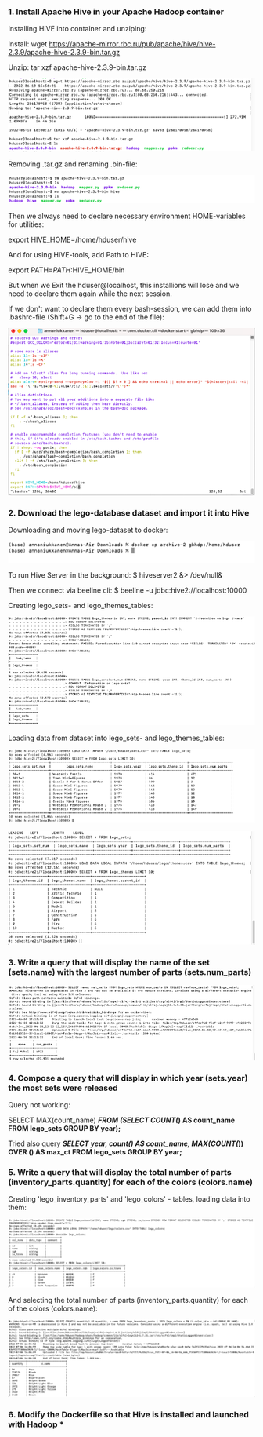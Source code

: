 ### 1. Install Apache Hive in your Apache Hadoop container

Installing HIVE into container and unziping:

Install: wget https://apache-mirror.rbc.ru/pub/apache/hive/hive-2.3.9/apache-hive-2.3.9-bin.tar.gz

Unzip: tar xzf apache-hive-2.3.9-bin.tar.gz 

![Installing HIVE](https://github.com/Annassie/BigData-Hadoop/blob/Anna_Niukkanen_task_4/Anna_Niukkanen_task_4/screenshots/install_hive.png)

Removing .tar.gz and renaming .bin-file:

![Installing HIVE](https://github.com/Annassie/BigData-Hadoop/blob/Anna_Niukkanen_task_4/Anna_Niukkanen_task_4/screenshots/remove_tar_gz.png)

Then we always need to declare necessary environment HOME-variables for utilities:

export HIVE_HOME=/home/hduser/hive

And for using HIVE-tools, add Path to HIVE:

export PATH=$PATH:$HIVE_HOME/bin

But when we Exit the hduser@localhost, this installions will lose and we need to declare them again while the next session.

If we don't want to declare them every bash-session, we can add them into .bashrc-file (Shift+G -> go to the end of the file):

![Installing HIVE](https://github.com/Annassie/BigData-Hadoop/blob/Anna_Niukkanen_task_4/Anna_Niukkanen_task_4/screenshots/bashchange.png)



### 2. Download the lego-database dataset and import it into Hive

Downloading and moving lego-dataset to docker:

![Moving lego-dataset to docker](https://github.com/Annassie/BigData-Hadoop/blob/Anna_Niukkanen_task_4/Anna_Niukkanen_task_4/screenshots/download_lego.png)

To run Hive Server in the background:
$ hiveserver2 &> /dev/null&

Then we connect via beeline cli: 
$ beeline -u jdbc:hive2://localhost:10000 

Creating lego_sets- and lego_themes_tables:

![Creating lego_sets- and lego_themes_tables](https://github.com/Annassie/BigData-Hadoop/blob/Anna_Niukkanen_task_4/Anna_Niukkanen_task_4/screenshots/tables_creating.png)


Loading data from dataset into lego_sets- and lego_themes_tables:

![Loading sets data into lego_sets-table](https://github.com/Annassie/BigData-Hadoop/blob/Anna_Niukkanen_task_4/Anna_Niukkanen_task_4/screenshots/data_sets.png)

![Loading sets data into lego_themes-table](https://github.com/Annassie/BigData-Hadoop/blob/Anna_Niukkanen_task_4/Anna_Niukkanen_task_4/screenshots/load_data_themes.png)

### 3. Write a query that will display the name of the set (sets.name) with the largest number of parts (sets.num_parts)

![Name with max parts](https://github.com/Annassie/BigData-Hadoop/blob/Anna_Niukkanen_task_4/Anna_Niukkanen_task_4/screenshots/name_max_numparts.png)

### 4. Compose a query that will display in which year (sets.year) the most sets were released

Query not working:

SELECT MAX(count_name) ***FROM (SELECT COUNT(*) AS count_name FROM lego_sets GROUP BY year);**

Tried also query ***SELECT year, count() AS count_name, MAX(COUNT(*)) OVER () AS max_ct FROM lego_sets GROUP BY year;**

### 5. Write a query that will display the total number of parts (inventory_parts.quantity) for each of the colors (colors.name)

Creating 'lego_inventory_parts' and 'lego_colors' - tables, loading data into them:

![Creating color-table](https://github.com/Annassie/BigData-Hadoop/blob/Anna_Niukkanen_task_4/Anna_Niukkanen_task_4/screenshots/create_lego_colors.png)

And selecting the total number of parts (inventory_parts.quantity) for each of the colors (colors.name):

![Quantity of parts for each colors](https://github.com/Annassie/BigData-Hadoop/blob/Anna_Niukkanen_task_4/Anna_Niukkanen_task_4/screenshots/quantity_colors.png)

### 6. Modify the Dockerfile so that Hive is installed and launched with Hadoop *
